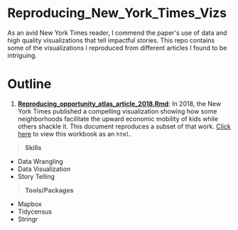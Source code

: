# Reproducing_New_York_Times_Vizs

As an avid New York Times reader, I commend the paper's use of data and high quality visualizations that tell impactful stories. This repo contains some of the visualizations I reproduced from different articles I found to be intriguing.

# Outline

1. **[Reproducing_opportunity_atlas_article_2018.Rmd](https://github.com/tatesfaye/ttesfaye/blob/master/Reproducing_New_York_Times_Vizs/reproducing_opportunity_atlas_article_2018.html)**: In 2018, the New York Times published a compelling visualization showing how some neighborhoods facilitate the upward economic mobility of kids while others shackle it. This document reproduces a subset of that work. [Click here](https://github.com/tatesfaye/ttesfaye/blob/master/Reproducing_New_York_Times_Vizs/reproducing_opportunity_atlas_article_2018.html) to view this workbook as an `html`.

  > **Skills**

  * Data Wrangling
  * Data Visualization
  * Story Telling

  > **Tools/Packages**

  * Mapbox
  * Tidycensus
  * Stringr
